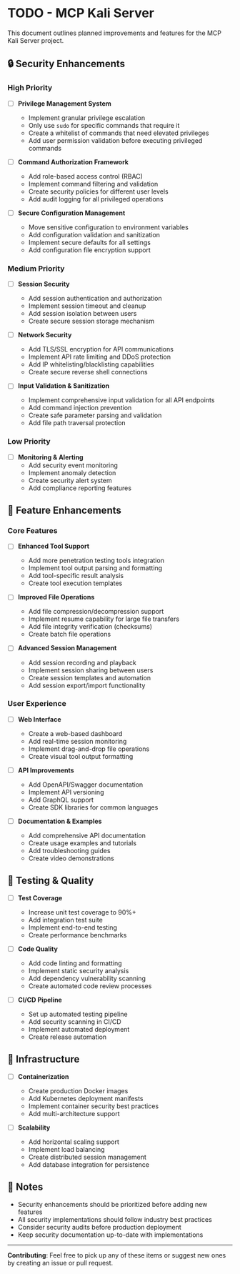 # TODO - MCP Kali Server

This document outlines planned improvements and features for the MCP Kali Server project.

## 🔒 Security Enhancements

### High Priority

- [ ] **Privilege Management System**
  - Implement granular privilege escalation
  - Only use `sudo` for specific commands that require it
  - Create a whitelist of commands that need elevated privileges
  - Add user permission validation before executing privileged commands

- [ ] **Command Authorization Framework**
  - Add role-based access control (RBAC)
  - Implement command filtering and validation
  - Create security policies for different user levels
  - Add audit logging for all privileged operations

- [ ] **Secure Configuration Management**
  - Move sensitive configuration to environment variables
  - Add configuration validation and sanitization
  - Implement secure defaults for all settings
  - Add configuration file encryption support

### Medium Priority

- [ ] **Session Security**
  - Add session authentication and authorization
  - Implement session timeout and cleanup
  - Add session isolation between users
  - Create secure session storage mechanism

- [ ] **Network Security**
  - Add TLS/SSL encryption for API communications
  - Implement API rate limiting and DDoS protection
  - Add IP whitelisting/blacklisting capabilities
  - Create secure reverse shell connections

- [ ] **Input Validation & Sanitization**
  - Implement comprehensive input validation for all API endpoints
  - Add command injection prevention
  - Create safe parameter parsing and validation
  - Add file path traversal protection

### Low Priority

- [ ] **Monitoring & Alerting**
  - Add security event monitoring
  - Implement anomaly detection
  - Create security alert system
  - Add compliance reporting features

## 🚀 Feature Enhancements

### Core Features

- [ ] **Enhanced Tool Support**
  - Add more penetration testing tools integration
  - Implement tool output parsing and formatting
  - Add tool-specific result analysis
  - Create tool execution templates

- [ ] **Improved File Operations**
  - Add file compression/decompression support
  - Implement resume capability for large file transfers
  - Add file integrity verification (checksums)
  - Create batch file operations

- [ ] **Advanced Session Management**
  - Add session recording and playback
  - Implement session sharing between users
  - Create session templates and automation
  - Add session export/import functionality

### User Experience

- [ ] **Web Interface**
  - Create a web-based dashboard
  - Add real-time session monitoring
  - Implement drag-and-drop file operations
  - Create visual tool output formatting

- [ ] **API Improvements**
  - Add OpenAPI/Swagger documentation
  - Implement API versioning
  - Add GraphQL support
  - Create SDK libraries for common languages

- [ ] **Documentation & Examples**
  - Add comprehensive API documentation
  - Create usage examples and tutorials
  - Add troubleshooting guides
  - Create video demonstrations

## 🧪 Testing & Quality

- [ ] **Test Coverage**
  - Increase unit test coverage to 90%+
  - Add integration test suite
  - Implement end-to-end testing
  - Create performance benchmarks

- [ ] **Code Quality**
  - Add code linting and formatting
  - Implement static security analysis
  - Add dependency vulnerability scanning
  - Create automated code review processes

- [ ] **CI/CD Pipeline**
  - Set up automated testing pipeline
  - Add security scanning in CI/CD
  - Implement automated deployment
  - Create release automation

## 🐳 Infrastructure

- [ ] **Containerization**
  - Create production Docker images
  - Add Kubernetes deployment manifests
  - Implement container security best practices
  - Add multi-architecture support

- [ ] **Scalability**
  - Add horizontal scaling support
  - Implement load balancing
  - Create distributed session management
  - Add database integration for persistence

## 📝 Notes

- Security enhancements should be prioritized before adding new features
- All security implementations should follow industry best practices
- Consider security audits before production deployment
- Keep security documentation up-to-date with implementations

---

**Contributing**: Feel free to pick up any of these items or suggest new ones by creating an issue or pull request.
